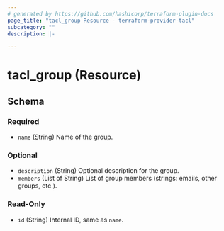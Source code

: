 ```yaml
---
# generated by https://github.com/hashicorp/terraform-plugin-docs
page_title: "tacl_group Resource - terraform-provider-tacl"
subcategory: ""
description: |-
  
---
```


# tacl_group (Resource)





<!-- schema generated by tfplugindocs -->
## Schema

### Required

- `name` (String) Name of the group.

### Optional

- `description` (String) Optional description for the group.
- `members` (List of String) List of group members (strings: emails, other groups, etc.).

### Read-Only

- `id` (String) Internal ID, same as `name`.
